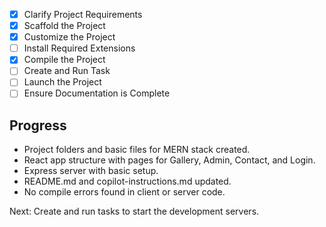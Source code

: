  - [x] Clarify Project Requirements
 - [x] Scaffold the Project
 - [x] Customize the Project
 - [ ] Install Required Extensions
 - [x] Compile the Project
 - [ ] Create and Run Task
 - [ ] Launch the Project
 - [ ] Ensure Documentation is Complete

## Progress
 - Project folders and basic files for MERN stack created.
 - React app structure with pages for Gallery, Admin, Contact, and Login.
 - Express server with basic setup.
 - README.md and copilot-instructions.md updated.
 - No compile errors found in client or server code.

Next: Create and run tasks to start the development servers.
